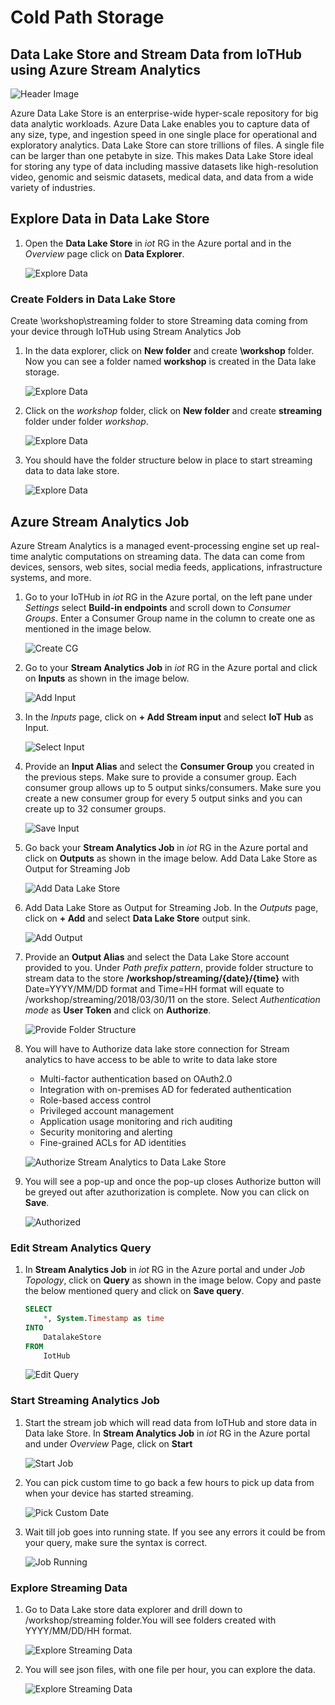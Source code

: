 # Cold Path Storage

## Data Lake Store and Stream Data from IoTHub using Azure Stream Analytics

![Header Image](images/datalakestore.jpg)

Azure Data Lake Store is an enterprise-wide hyper-scale repository for big data analytic workloads. Azure Data Lake enables you to capture data of any size, type, and ingestion speed in one single place for operational and exploratory analytics. Data Lake Store can store trillions of files. A single file can be larger than one petabyte in size. This makes Data Lake Store ideal for storing any type of data including massive datasets like high-resolution video, genomic and seismic datasets, medical data, and data from a wide variety of industries.

## Explore Data in Data Lake Store

1. Open the **Data Lake Store** in *iot* RG in the Azure portal and in the *Overview* page click on **Data Explorer**.

   ![Explore Data](images/03_Datalake_Store_Date_Explore.png)

### Create Folders in Data Lake Store

Create \workshop\streaming folder to store Streaming data coming from your device through IoTHub using Stream Analytics Job

1. In the data explorer, click on **New folder** and create **\workshop** folder. Now you can see a folder named **workshop** is created in the Data lake storage.

   ![Explore Data](images/04_Datalake_Store_Date_Explore_create_folder_workshop.png)

1. Click on the *workshop* folder, click on **New folder** and create **streaming** folder under folder *workshop*.

   ![Explore Data](images/05_Datalake_Store_Date_Explore_create_folder_workshop_streaming.png)

1. You should have the folder structure below in place to start streaming data to data lake store.

   ![Explore Data](images/06_Datalake_Store_Date_Explore_created_folder.png)

## Azure Stream Analytics Job

Azure Stream Analytics is a managed event-processing engine set up real-time analytic computations on streaming data. The data can come from devices, sensors, web sites, social media feeds, applications, infrastructure systems, and more.

1. Go to your IoTHub in *iot* RG in the Azure portal, on the left pane under *Settings* select **Build-in endpoints** and scroll down to *Consumer Groups*. Enter a Consumer Group name in the column to create one as mentioned in the image below.

   ![Create CG](images/Create_CG.png)

1. Go to your **Stream Analytics Job** in *iot* RG in the Azure portal and click on **Inputs** as shown in the image below.

   ![Add Input](images/09_Add_Input.png)

1. In the *Inputs* page, click on **+ Add Stream input** and select **IoT Hub** as Input.

   ![Select Input](images/10_Add_IoTHub.png)

1. Provide an **Input Alias** and select the **Consumer Group** you created in the previous steps. Make sure to provide a consumer group. Each consumer group allows up to 5 output sinks/consumers. Make sure you create a new consumer group for every 5 output sinks and you can create up to 32 consumer groups.

   ![Save Input](images/11_Save_IoTHub.png)

1. Go back your **Stream Analytics Job** in *iot* RG in the Azure portal and click on **Outputs** as shown in the image below. Add Data Lake Store as Output for Streaming Job

   ![Add Data Lake Store](images/12_Add_Data_Lake_Store.png)

1. Add Data Lake Store as Output for Streaming Job. In the *Outputs* page, click on **+ Add** and select **Data Lake Store** output sink.

   ![Add Output](images/13_Add_Output.png)

1. Provide an **Output Alias** and select the Data Lake Store account provided to you. Under *Path prefix pattern*, provide folder structure to stream data to the store **/workshop/streaming/{date}/{time}** with Date=YYYY/MM/DD format and Time=HH format will equate to /workshop/streaming/2018/03/30/11 on the store. Select *Authentication mode* as **User Token** and click on **Authorize**.

   ![Provide Folder Structure](images/14_Save_Output.png)

1. You will have to Authorize data lake store connection for Stream analytics to have access to be able to write to data lake store

   - Multi-factor authentication based on OAuth2.0
   - Integration with on-premises AD for federated authentication
   - Role-based access control
   - Privileged account management
   - Application usage monitoring and rich auditing
   - Security monitoring and alerting
   - Fine-grained ACLs for AD identities

   ![Authorize Stream Analytics to Data Lake Store](images/15_Save_Output_2.png)

1. You will see a pop-up and once the pop-up closes Authorize button will be greyed out after azuthorization is complete. Now you can click on **Save**.

   ![Authorized](images/16_Save_Output_3.png)

### Edit Stream Analytics Query

1. In **Stream Analytics Job** in *iot* RG in the Azure portal and under *Job Topology*, click on **Query** as shown in the image below. Copy and paste the below mentioned query and click on **Save query**.

   ```sql
   SELECT
       *, System.Timestamp as time
   INTO
       DatalakeStore
   FROM
       IotHub
   ```

   ![Edit Query](images/17_Edit_Query.png)

### Start Streaming Analytics Job

1. Start the stream job which will read data from IoTHub and store data in Data lake Store. In **Stream Analytics Job** in *iot* RG in the Azure portal and under *Overview* Page, click on **Start**

   ![Start Job](images/20_Start_Stream_Analytics_Job.png)

1. You can pick custom time to go back a few hours to pick up data from when your device has started streaming.

   ![Pick Custom Date](images/21_Start_custom.png)

1. Wait till job goes into running state. If you see any errors it could be from your query, make sure the syntax is correct.

   ![Job Running](images/22_running.png)

### Explore Streaming Data

1. Go to Data Lake store data explorer and drill down to /workshop/streaming folder.You will see folders created with YYYY/MM/DD/HH format. 

   ![Explore Streaming Data](images/23_datalake_store_explore_streaming_data.png)

1. You will see json files, with one file per hour, you can explore the data.

   ![Explore Streaming Data](images/24_datalake_file.png)
